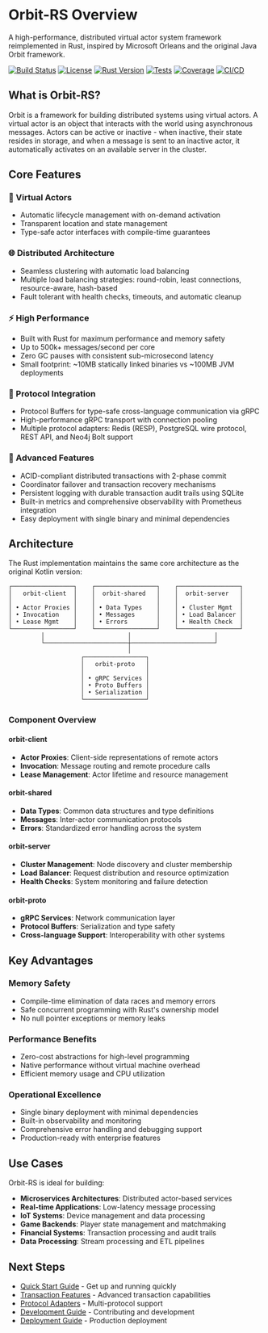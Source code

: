 # Orbit-RS Overview

A high-performance, distributed virtual actor system framework reimplemented in Rust, inspired by Microsoft Orleans and the original Java Orbit framework.

[![Build Status](https://img.shields.io/badge/build-passing-brightgreen.svg)](#)
[![License](https://img.shields.io/badge/license-BSD--3--Clause%20OR%20MIT-blue.svg)](../LICENSE-MIT)
[![Rust Version](https://img.shields.io/badge/rust-1.70+-red.svg)](https://www.rust-lang.org/)
[![Tests](https://img.shields.io/badge/tests-79%20passing-green)]()
[![Coverage](https://img.shields.io/badge/coverage-comprehensive-blue)]()
[![CI/CD](https://img.shields.io/badge/CI%2FCD-verified-brightgreen)]()

## What is Orbit-RS?

Orbit is a framework for building distributed systems using virtual actors. A virtual actor is an object that interacts with the world using asynchronous messages. Actors can be active or inactive - when inactive, their state resides in storage, and when a message is sent to an inactive actor, it automatically activates on an available server in the cluster.

## Core Features

### 🚀 Virtual Actors
- Automatic lifecycle management with on-demand activation
- Transparent location and state management
- Type-safe actor interfaces with compile-time guarantees

### 🌐 Distributed Architecture
- Seamless clustering with automatic load balancing  
- Multiple load balancing strategies: round-robin, least connections, resource-aware, hash-based
- Fault tolerant with health checks, timeouts, and automatic cleanup

### ⚡ High Performance
- Built with Rust for maximum performance and memory safety
- Up to 500k+ messages/second per core
- Zero GC pauses with consistent sub-microsecond latency
- Small footprint: ~10MB statically linked binaries vs ~100MB JVM deployments

### 🔧 Protocol Integration
- Protocol Buffers for type-safe cross-language communication via gRPC
- High-performance gRPC transport with connection pooling
- Multiple protocol adapters: Redis (RESP), PostgreSQL wire protocol, REST API, and Neo4j Bolt support

### 💎 Advanced Features
- ACID-compliant distributed transactions with 2-phase commit
- Coordinator failover and transaction recovery mechanisms
- Persistent logging with durable transaction audit trails using SQLite
- Built-in metrics and comprehensive observability with Prometheus integration
- Easy deployment with single binary and minimal dependencies

## Architecture

The Rust implementation maintains the same core architecture as the original Kotlin version:

```
┌─────────────────┐    ┌─────────────────┐    ┌─────────────────┐
│   orbit-client  │    │  orbit-shared   │    │  orbit-server   │
│                 │    │                 │    │                 │
│ • Actor Proxies │    │ • Data Types    │    │ • Cluster Mgmt  │
│ • Invocation    │    │ • Messages      │    │ • Load Balancer │
│ • Lease Mgmt    │    │ • Errors        │    │ • Health Check  │
└─────────────────┘    └─────────────────┘    └─────────────────┘
         │                       │                       │
         └───────────────────────┼───────────────────────┘
                                 │
                    ┌─────────────────┐
                    │   orbit-proto   │
                    │                 │
                    │ • gRPC Services │
                    │ • Proto Buffers │
                    │ • Serialization │
                    └─────────────────┘
```

### Component Overview

#### orbit-client
- **Actor Proxies**: Client-side representations of remote actors
- **Invocation**: Message routing and remote procedure calls
- **Lease Management**: Actor lifetime and resource management

#### orbit-shared
- **Data Types**: Common data structures and type definitions
- **Messages**: Inter-actor communication protocols
- **Errors**: Standardized error handling across the system

#### orbit-server
- **Cluster Management**: Node discovery and cluster membership
- **Load Balancer**: Request distribution and resource optimization
- **Health Checks**: System monitoring and failure detection

#### orbit-proto
- **gRPC Services**: Network communication layer
- **Protocol Buffers**: Serialization and type safety
- **Cross-language Support**: Interoperability with other systems

## Key Advantages

### Memory Safety
- Compile-time elimination of data races and memory errors
- Safe concurrent programming with Rust's ownership model
- No null pointer exceptions or memory leaks

### Performance Benefits
- Zero-cost abstractions for high-level programming
- Native performance without virtual machine overhead
- Efficient memory usage and CPU utilization

### Operational Excellence
- Single binary deployment with minimal dependencies
- Built-in observability and monitoring
- Comprehensive error handling and debugging support
- Production-ready with enterprise features

## Use Cases

Orbit-RS is ideal for building:

- **Microservices Architectures**: Distributed actor-based services
- **Real-time Applications**: Low-latency message processing
- **IoT Systems**: Device management and data processing
- **Game Backends**: Player state management and matchmaking
- **Financial Systems**: Transaction processing and audit trails
- **Data Processing**: Stream processing and ETL pipelines

## Next Steps

- [Quick Start Guide](QUICK_START.md) - Get up and running quickly
- [Transaction Features](features/TRANSACTION_FEATURES.md) - Advanced transaction capabilities
- [Protocol Adapters](protocols/PROTOCOL_ADAPTERS.md) - Multi-protocol support
- [Development Guide](development/DEVELOPMENT.md) - Contributing and development
- [Deployment Guide](deployment/DEPLOYMENT.md) - Production deployment
